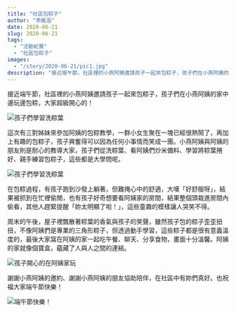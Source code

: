 ```yaml
---
title: "社區包粽子"
author: "李維涵"
date: 2020-06-21
slug: 2020-06-21
tags:
  - "活動紀實"
  - "社區包粽子"
images: 
  - "/story/2020-06-21/pic1.jpg"
description: "接近端午節，社區裡的小燕阿姨邀請孩子一起來包粽子，孩子們在小燕阿姨的家中邊玩邊包粽，大家超級開心的！"
---
```


接近端午節，社區裡的小燕阿姨邀請孩子一起來包粽子，孩子們在小燕阿姨的家中邊玩邊包粽，大家超級開心的！

![孩子們學習洗粽葉](pic1.jpg "孩子們學習洗粽葉")

這次有三對姊妹來參加阿姨的包粽教學，一群小女生聚在一塊已經很熱鬧了，再加上有趣的包粽子，孩子興奮得可以因為任何小事情而笑成一團。小燕阿姨與阿姨的朋友則是耐心的教導大家，孩子們從洗粽葉、看阿姨們炒米備料、學習將粽葉捲好、親手練習包粽子，這些都是大學問呢。

![孩子們學習洗粽葉](pic2.jpg "孩子們學習洗粽葉")

在包粽過程，有孩子跑到沙發上躺著，但難掩心中的舒適，大嘆「好舒服呀」，結果被抓到在忙裡偷閒，也有孩子好奇想要看阿姨家的房間，結果整個頭栽進房間內偷看，其他人趕緊提醒「妳太明顯了啦！」，這些童趣的模樣讓人哭笑不得。

周末的午後，屋子裡飄散著粽葉的香氣與孩子的笑聲，雖然孩子包的粽子歪歪扭扭，不像阿姨們是專業的三角形粽子，但透過動手學習，這些粽子都是很有意義溫度的，最後大家窩在阿姨的家一起吃午餐、聊天、分享食物，畫面十分溫馨。阿姨的家就像個寶盒，蘊藏了人與人之間的連結。

![孩子開心的在阿姨家玩](pic3.jpg "孩子開心的在阿姨家玩")

謝謝小燕阿姨的邀約、謝謝小燕阿姨的朋友協助陪伴，在社區中有妳們真好。也祝福大家端午節快樂！

![端午節快樂！](pic4.jpg "端午節快樂！")
